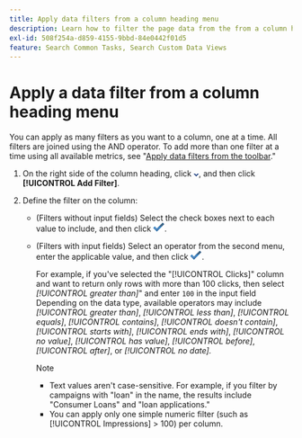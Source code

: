 ```yaml
---
title: Apply data filters from a column heading menu
description: Learn how to filter the page data from the from a column heading menu.
exl-id: 508f254a-d859-4155-9bbd-84e0442f01d5
feature: Search Common Tasks, Search Custom Data Views
---
```

# Apply a data filter from a column heading menu

You can apply as many filters as you want to a column, one at a time. All filters are joined using the AND operator. To add more than one filter at a time using all available metrics, see "[Apply data filters from the toolbar](column-filter-apply-from-toolbar.md)."

1. On the right side of the column heading, click ![Down arrow](/help/search-social-commerce/assets/arrow-down-dropdown.png "Down arrow"), and then click **[!UICONTROL Add Filter]**.

1. Define the filter on the column:

   * (Filters without input fields) Select the check boxes next to each value to include, and then click ![Update Filter](/help/search-social-commerce/assets/select.png "Update Filter").

   * (Filters with input fields) Select an operator from the second menu, enter the applicable value, and then click ![Update Filter](/help/search-social-commerce/assets/select.png "Update Filter").
   
     For example, if you've selected the "[!UICONTROL Clicks]" column and want to return only rows with more than 100 clicks, then select *[!UICONTROL greater than]*" and enter `100` in the input field Depending on the data type, available operators may include *[!UICONTROL greater than]*, *[!UICONTROL less than]*, *[!UICONTROL equals]*, *[!UICONTROL contains]*, *[!UICONTROL doesn't contain]*, *[!UICONTROL starts with]*, *[!UICONTROL ends with]*, *[!UICONTROL no value]*, *[!UICONTROL has value]*, *[!UICONTROL before]*, *[!UICONTROL after]*, or *[!UICONTROL no date].*
     
     >[!NOTE]
     >
     >* Text values aren't case-sensitive. For example, if you filter by campaigns with "loan" in the name, the results include "Consumer Loans" and "loan applications."
     >* You can apply only one simple numeric filter (such as [!UICONTROL Impressions] \> 100) per column.

